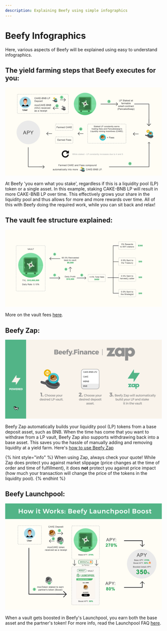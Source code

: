 ```yaml
---
description: Explaining Beefy using simple infographics
---
```


# Beefy Infographics

Here, various aspects of Beefy will be explained using easy to understand infographics.

## The yield farming steps that Beefy executes for you:

![](../.gitbook/assets/beefy-info-yield-optimizing-process.png)

At Beefy 'you earn what you stake', regardless if this is a liquidity pool (LP) token or a single asset. In this example, staking CAKE-BNB LP will result in more CAKE-BNB LP over time. This effectively grows your share in the liquidity pool and thus allows for more and more rewards over time. All of this with Beefy doing the required work, while you can sit back and relax!

## The vault fee structure explained:

!["What you see is what you get": the fees are already accounted for in the displayed APY!](../.gitbook/assets/beefy-info-fees.png)

More on the vault fees [here](../products/vaults.md#what-is-the-vault-fee-structure).

## Beefy Zap:

![](../.gitbook/assets/beefy-info-zap.png)

Beefy Zap automatically builds your liquidity pool (LP) tokens from a base deposit asset, such as BNB. When the time has come that you want to withdraw from a LP vault, Beefy Zap also supports withdrawing back into a base asset. This saves you the hassle of manually adding and removing liquidity at a yield farm. Here's [how to use Beefy Zap](how-to-guides/how-to-beefy-zap.md)

{% hint style="info" %}
When using Zap, always check your quote! While Zap does protect you against market slippage (price changes at the time of order and time of fulfillment), it does **not** protect you against price impact (how much your transaction will change the price of the tokens in the liquidity pool).
{% endhint %}

## Beefy Launchpool:

![](../.gitbook/assets/beefy-info-boost.png)

When a vault gets boosted in Beefy's Launchpool, you earn both the base asset and the partner's token! For more info, read the Launchpool FAQ [here](../products/boost.md).
